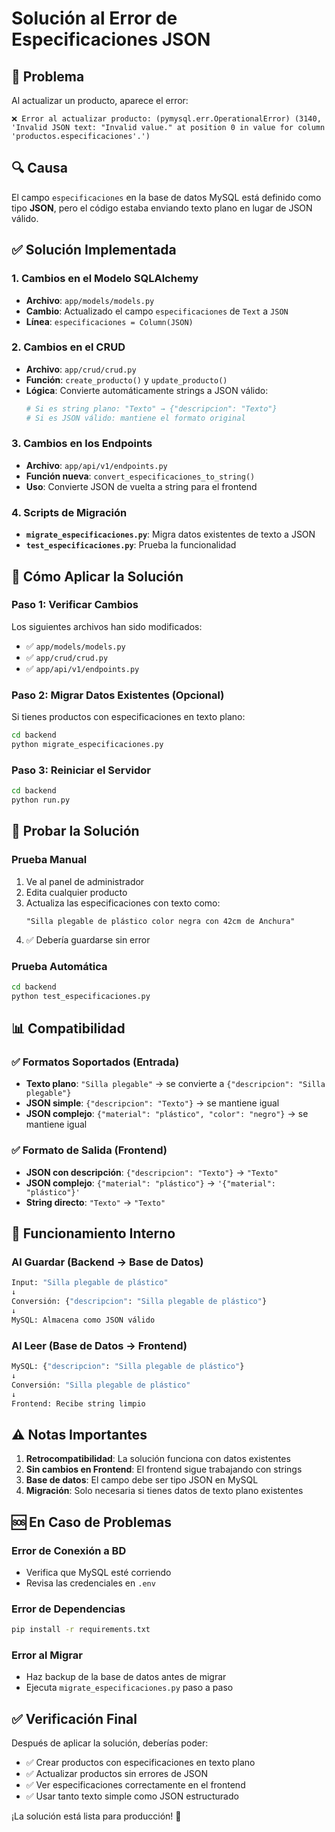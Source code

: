 # Solución al Error de Especificaciones JSON

## 🐛 Problema
Al actualizar un producto, aparece el error:
```
❌ Error al actualizar producto: (pymysql.err.OperationalError) (3140, 'Invalid JSON text: "Invalid value." at position 0 in value for column 'productos.especificaciones'.')
```

## 🔍 Causa
El campo `especificaciones` en la base de datos MySQL está definido como tipo **JSON**, pero el código estaba enviando texto plano en lugar de JSON válido.

## ✅ Solución Implementada

### 1. Cambios en el Modelo SQLAlchemy
- **Archivo**: `app/models/models.py`
- **Cambio**: Actualizado el campo `especificaciones` de `Text` a `JSON`
- **Línea**: `especificaciones = Column(JSON)`

### 2. Cambios en el CRUD
- **Archivo**: `app/crud/crud.py`
- **Función**: `create_producto()` y `update_producto()`
- **Lógica**: Convierte automáticamente strings a JSON válido:
  ```python
  # Si es string plano: "Texto" → {"descripcion": "Texto"}
  # Si es JSON válido: mantiene el formato original
  ```

### 3. Cambios en los Endpoints
- **Archivo**: `app/api/v1/endpoints.py`
- **Función nueva**: `convert_especificaciones_to_string()`
- **Uso**: Convierte JSON de vuelta a string para el frontend

### 4. Scripts de Migración
- **`migrate_especificaciones.py`**: Migra datos existentes de texto a JSON
- **`test_especificaciones.py`**: Prueba la funcionalidad

## 🚀 Cómo Aplicar la Solución

### Paso 1: Verificar Cambios
Los siguientes archivos han sido modificados:
- ✅ `app/models/models.py`
- ✅ `app/crud/crud.py`  
- ✅ `app/api/v1/endpoints.py`

### Paso 2: Migrar Datos Existentes (Opcional)
Si tienes productos con especificaciones en texto plano:
```bash
cd backend
python migrate_especificaciones.py
```

### Paso 3: Reiniciar el Servidor
```bash
cd backend
python run.py
```

## 🧪 Probar la Solución

### Prueba Manual
1. Ve al panel de administrador
2. Edita cualquier producto
3. Actualiza las especificaciones con texto como:
   ```
   "Silla plegable de plástico color negra con 42cm de Anchura"
   ```
4. ✅ Debería guardarse sin error

### Prueba Automática
```bash
cd backend
python test_especificaciones.py
```

## 📊 Compatibilidad

### ✅ Formatos Soportados (Entrada)
- **Texto plano**: `"Silla plegable"` → se convierte a `{"descripcion": "Silla plegable"}`
- **JSON simple**: `{"descripcion": "Texto"}` → se mantiene igual
- **JSON complejo**: `{"material": "plástico", "color": "negro"}` → se mantiene igual

### ✅ Formato de Salida (Frontend)
- **JSON con descripción**: `{"descripcion": "Texto"}` → `"Texto"`
- **JSON complejo**: `{"material": "plástico"}` → `'{"material": "plástico"}'`
- **String directo**: `"Texto"` → `"Texto"`

## 🔄 Funcionamiento Interno

### Al Guardar (Backend → Base de Datos)
```python
Input: "Silla plegable de plástico"
↓
Conversión: {"descripcion": "Silla plegable de plástico"}
↓
MySQL: Almacena como JSON válido
```

### Al Leer (Base de Datos → Frontend)
```python
MySQL: {"descripcion": "Silla plegable de plástico"}
↓
Conversión: "Silla plegable de plástico"
↓
Frontend: Recibe string limpio
```

## ⚠️ Notas Importantes

1. **Retrocompatibilidad**: La solución funciona con datos existentes
2. **Sin cambios en Frontend**: El frontend sigue trabajando con strings
3. **Base de datos**: El campo debe ser tipo JSON en MySQL
4. **Migración**: Solo necesaria si tienes datos de texto plano existentes

## 🆘 En Caso de Problemas

### Error de Conexión a BD
- Verifica que MySQL esté corriendo
- Revisa las credenciales en `.env`

### Error de Dependencias
```bash
pip install -r requirements.txt
```

### Error al Migrar
- Haz backup de la base de datos antes de migrar
- Ejecuta `migrate_especificaciones.py` paso a paso

## ✅ Verificación Final

Después de aplicar la solución, deberías poder:
- ✅ Crear productos con especificaciones en texto plano
- ✅ Actualizar productos sin errores de JSON
- ✅ Ver especificaciones correctamente en el frontend
- ✅ Usar tanto texto simple como JSON estructurado

¡La solución está lista para producción! 🎉